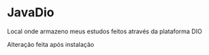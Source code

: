 # JavaDio
Local onde armazeno meus estudos feitos através da plataforma DIO


Alteração feita após instalação
